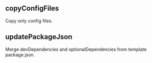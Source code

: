 <!-- Generated by documentation.js. Update this documentation by updating the source code. -->

## copyConfigFiles

Copy only config files.

## updatePackageJson

Merge devDependencies and optionalDependencies from template package.json.
